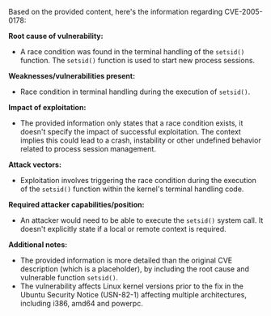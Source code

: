 Based on the provided content, here's the information regarding CVE-2005-0178:

**Root cause of vulnerability:**
- A race condition was found in the terminal handling of the `setsid()` function. The `setsid()` function is used to start new process sessions.

**Weaknesses/vulnerabilities present:**
- Race condition in terminal handling during the execution of `setsid()`.

**Impact of exploitation:**
- The provided information only states that a race condition exists, it doesn't specify the impact of successful exploitation. The context implies this could lead to a crash, instability or other undefined behavior related to process session management.

**Attack vectors:**
- Exploitation involves triggering the race condition during the execution of the `setsid()` function within the kernel's terminal handling code.

**Required attacker capabilities/position:**
- An attacker would need to be able to execute the `setsid()` system call. It doesn't explicitly state if a local or remote context is required.

**Additional notes:**
- The provided information is more detailed than the original CVE description (which is a placeholder), by including the root cause and vulnerable function `setsid()`.
- The vulnerability affects Linux kernel versions prior to the fix in the Ubuntu Security Notice (USN-82-1) affecting multiple architectures, including i386, amd64 and powerpc.